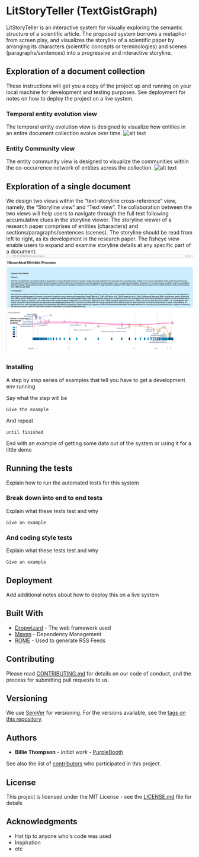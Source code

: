 # LitStoryTeller (TextGistGraph)

LitStoryTeller is an interactive system for visually exploring the semantic structure of a scientific article. The proposed system borrows a metaphor from screen play, and visualizes the storyline of a scientific paper by arranging its characters (scientific concepts or terminologies) and scenes (paragraphs/sentences) into a progressive and interactive storyline. 

## Exploration of a document collection

These instructions will get you a copy of the project up and running on your local machine for development and testing purposes. See deployment for notes on how to deploy the project on a live system.

### Temporal entity evolution view

The temporal entity evolution view is designed to visualize how entities in an entire document collection evolve over time. 
![alt text](https://github.com/ChanningPing/TextGistGraph/blob/master/Figures/evolution.png "evolution view")

### Entity Community view

The entity community view is designed to visualize the communities within the co-occurrence network of entities across the collection. 
![alt text](https://github.com/ChanningPing/TextGistGraph/blob/master/Figures/network%20local.png "evolution view")

## Exploration of a single document 

We design two views within the “text-storyline cross-reference” view, namely, the “Storyline view” and “Text view”. The collaboration between the two views will help users to navigate through the full text following accumulative clues in the storyline viewer.
The storyline viewer of a research paper comprises of entities (characters) and sections/paragraphs/sentences (scenes). The storyline should be read from left to right, as its development in the research paper. The fisheye view enable users to expand and examine storyline details at any specific part of a document. 
![alt text](https://github.com/ChanningPing/TextGistGraph/blob/master/Figures/fisheyed_storyline.png "evolution view")

### Installing

A step by step series of examples that tell you have to get a development env running

Say what the step will be

```
Give the example
```

And repeat

```
until finished
```

End with an example of getting some data out of the system or using it for a little demo

## Running the tests

Explain how to run the automated tests for this system

### Break down into end to end tests

Explain what these tests test and why

```
Give an example
```

### And coding style tests

Explain what these tests test and why

```
Give an example
```

## Deployment

Add additional notes about how to deploy this on a live system

## Built With

* [Dropwizard](http://www.dropwizard.io/1.0.2/docs/) - The web framework used
* [Maven](https://maven.apache.org/) - Dependency Management
* [ROME](https://rometools.github.io/rome/) - Used to generate RSS Feeds

## Contributing

Please read [CONTRIBUTING.md](https://gist.github.com/PurpleBooth/b24679402957c63ec426) for details on our code of conduct, and the process for submitting pull requests to us.

## Versioning

We use [SemVer](http://semver.org/) for versioning. For the versions available, see the [tags on this repository](https://github.com/your/project/tags). 

## Authors

* **Billie Thompson** - *Initial work* - [PurpleBooth](https://github.com/PurpleBooth)

See also the list of [contributors](https://github.com/your/project/contributors) who participated in this project.

## License

This project is licensed under the MIT License - see the [LICENSE.md](LICENSE.md) file for details

## Acknowledgments

* Hat tip to anyone who's code was used
* Inspiration
* etc
